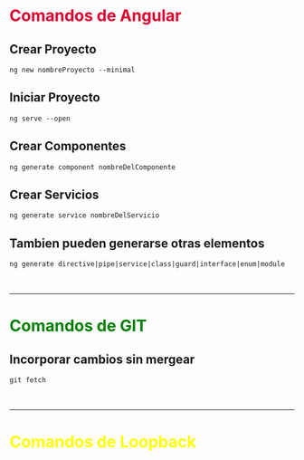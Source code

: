 # <span style="color:#dd0031"> **Comandos de Angular** </span>

## Crear Proyecto
`ng new nombreProyecto --minimal`

## Iniciar Proyecto
`ng serve --open`

## Crear Componentes 
`ng generate component nombreDelComponente`

## Crear Servicios
`ng generate service nombreDelServicio`

## Tambien pueden generarse otras elementos
`ng generate directive|pipe|service|class|guard|interface|enum|module`

<br>

---

# <span style="color:green"> **Comandos de GIT** </span> 

## Incorporar cambios sin mergear 
`git fetch`

<br>

---

# <span style="color:yellow"> **Comandos de Loopback** </span> 

<br>



<br>